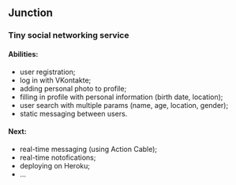 ## Junction
### Tiny social networking service

#### Abilities:
 - user registration;
 - log in with VKontakte;
 - adding personal photo to profile;
 - filling in profile with personal information (birth date, location);
 - user search with multiple params (name, age, location, gender);
 - static messaging between users.
 
#### Next:
 - real-time messaging (using Action Cable);
 - real-time notofications;
 - deploying on Heroku;
 - ...
